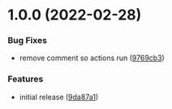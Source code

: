 # 1.0.0 (2022-02-28)


### Bug Fixes

* remove comment so actions run ([9769cb3](https://github.com/TnLCommunity/action-release-update-chart/commit/9769cb334aa0f461318b2c37a00d3bc894861158))


### Features

* initial release ([9da87a1](https://github.com/TnLCommunity/action-release-update-chart/commit/9da87a19af7737eb044f1b901943d6ecf9ffe373))
